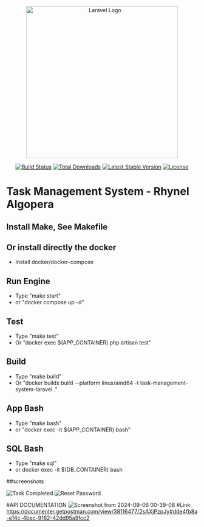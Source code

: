 <p align="center"><a href="https://laravel.com" target="_blank"><img src="https://raw.githubusercontent.com/laravel/art/master/logo-lockup/5%20SVG/2%20CMYK/1%20Full%20Color/laravel-logolockup-cmyk-red.svg" width="400" alt="Laravel Logo"></a></p>

<p align="center">
<a href="https://github.com/laravel/framework/actions"><img src="https://github.com/laravel/framework/workflows/tests/badge.svg" alt="Build Status"></a>
<a href="https://packagist.org/packages/laravel/framework"><img src="https://img.shields.io/packagist/dt/laravel/framework" alt="Total Downloads"></a>
<a href="https://packagist.org/packages/laravel/framework"><img src="https://img.shields.io/packagist/v/laravel/framework" alt="Latest Stable Version"></a>
<a href="https://packagist.org/packages/laravel/framework"><img src="https://img.shields.io/packagist/l/laravel/framework" alt="License"></a>
</p>

# Task Management System - Rhynel Algopera
## Install Make, See Makefile
## Or install directly the docker
- Install docker/docker-compose

## Run Engine
- Type "make start"
- or "docker compose up -d"

## Test
- Type "make test" 
- Or "docker exec $(APP_CONTAINER) php artisan test"

## Build
- Type "make build" 
- Or "docker buildx build --platform linux/amd64 -t task-management-system-laravel ."

## App Bash
- Type "make bash"
- or "docker exec -it $(APP_CONTAINER) bash"

## SQL Bash
- Type "make sql"
- or docker exec -it $(DB_CONTAINER) bash


##screenshots

![Task Completed](https://github.com/user-attachments/assets/491ace21-68e0-4b94-9eb6-3bc7a44a523c)
![Reset Password](https://github.com/user-attachments/assets/3f664ddb-2458-4d9e-9757-37f49e715c82)


#API DOCUMENTATION
![Screenshot from 2024-09-06 00-39-08](https://github.com/user-attachments/assets/53d16f91-65e8-4693-8b33-ef035bec19a3)
#Link: https://documenter.getpostman.com/view/38116477/2sAXjPzpJy#dde4fb8a-e14c-4bec-9162-42dd95a9fcc2

